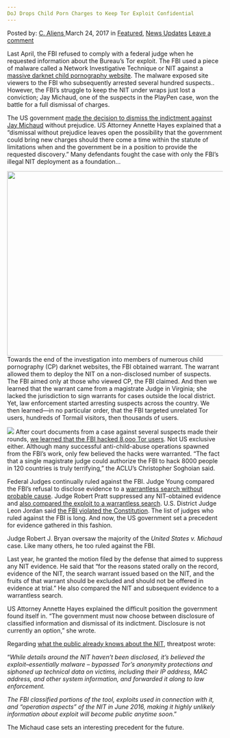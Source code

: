 ```yaml
---
DoJ Drops Child Porn Charges to Keep Tor Exploit Confidential
---
```

<article class="post-listing post-18765 post type-post status-publish format-standard has-post-thumbnail hentry category-deepdot-news category-news-updates tag-charges tag-child tag-confidential tag-doj tag-drops tag-exploit tag-porn tag-tor">
<div class="post-inner">
<span>Posted by: <a href="https://www.deepdotweb.com/author/caliens/" title="">C. Aliens </a></span>
<span>March 24, 2017</span>
<span>in <a href="https://www.deepdotweb.com/category/deepdot-news/" rel="category tag">Featured</a>, <a href="https://www.deepdotweb.com/category/news-updates/" rel="category tag">News Updates</a></span>
<span><a href="https://www.deepdotweb.com/2017/03/24/doj-drops-child-porn-charges-keep-tor-exploit-confidential/#respond">Leave a comment</a></span>
</p>
<div class="clear"></div>
<div class="entry">
<p>Last April, the FBI refused to comply with a federal judge when he requested information about the Bureau’s Tor exploit. The FBI used a piece of malware called a Network Investigative Technique or NIT against a <a href="https://www.deepdotweb.com/tag/playpen/">massive darknet child pornography website</a>. The malware exposed site viewers to the FBI who subsequently arrested several hundred suspects.. However, the FBI&#8217;s struggle to keep the NIT under wraps just lost a conviction; Jay Michaud, one of the suspects in the PlayPen case, won the battle for a full dismissal of charges.</p>
<p>The US government <a href="https://www.documentcloud.org/documents/3482329-Michaud-motion-to-dismiss.html">made the decision to dismiss the indictment against Jay Michaud</a> without prejudice. US Attorney Annette Hayes explained that a “dismissal without prejudice leaves open the possibility that the government could bring new charges should there come a time within the statute of limitations when and the government be in a position to provide the requested discovery.” Many defendants fought the case with only the FBI&#8217;s illegal NIT deployment as a foundation&#8230;</p>
<p><img class="wp-image-18771 aligncenter" src="https://www.deepdotweb.com/wp-content/uploads/2017/03/word-image-12.jpeg" width="957" height="431" srcset="https://www.deepdotweb.com/wp-content/uploads/2017/03/word-image-12.jpeg 1133w, https://www.deepdotweb.com/wp-content/uploads/2017/03/word-image-12-300x135.jpeg 300w, https://www.deepdotweb.com/wp-content/uploads/2017/03/word-image-12-1024x461.jpeg 1024w" sizes="(max-width: 957px) 100vw, 957px" /> Towards the end of the investigation into members of numerous child pornography (CP) darknet websites, the FBI obtained warrant. The warrant allowed them to deploy the NIT on a non-disclosed number of suspects. The FBI aimed only at those who viewed CP, the FBI claimed. And then we learned that the warrant came from a magistrate Judge in Virginia; she lacked the jurisdiction to sign warrants for cases outside the local district. Yet, law enforcement started arresting suspects across the country. We then learned—in no particular order, that the FBI targeted unrelated Tor users, hundreds of Tormail visitors, then thousands of users.</p>
<p><img class="wp-image-18772 aligncenter" src="https://www.deepdotweb.com/wp-content/uploads/2017/03/word-image-13.jpeg" srcset="https://www.deepdotweb.com/wp-content/uploads/2017/03/word-image-13.jpeg 554w, https://www.deepdotweb.com/wp-content/uploads/2017/03/word-image-13-300x133.jpeg 300w" sizes="(max-width: 554px) 100vw, 554px" /> After court documents from a case against several suspects made their rounds, <a href="https://www.deepdotweb.com/2016/12/01/fbi-hacked-8000-computers-120-countries-single-warrant/">we learned that the FBI hacked 8,ooo Tor users</a>. Not US exclusive either. Although many successful anti-child-abuse operations spawned from the FBI&#8217;s work, only few believed the hacks were warranted. “The fact that a single magistrate judge could authorize the FBI to hack 8000 people in 120 countries is truly terrifying,” the ACLU&#8217;s Christopher Soghoian said.</p>
<p>Federal Judges continually ruled against the FBI. Judge Young compared the FBI&#8217;s refusal to disclose evidence to a <a href="https://www.deepdotweb.com/2016/04/22/judge-rules-warrant-used-playpen-investigation-not-valid/">warrantless search without probable cause</a>. Judge Robert Pratt suppressed any NIT-obtained evidence and <a href="https://www.deepdotweb.com/2016/09/29/third-judge-rules-fbis-playpen-warrant-invalid/">also compared the exploit to a warrantless search</a>. U.S. District Judge Leon Jordan said <a href="https://www.deepdotweb.com/2016/10/26/knoxville-federal-judge-rules-fbi-playpen-case/">the FBI violated the Constitution</a>. The list of judges who ruled against the FBI is long. And now, the US government set a precedent for evidence gathered in this fashion.</p>
<p>Judge Robert J. Bryan oversaw the majority of the <em>United States v. Michaud</em> case. Like many others, he too ruled against the FBI.</p>
<p>Last year, he granted the motion filed by the defense that aimed to suppress any NIT evidence. He said that “for the reasons stated orally on the record, evidence of the NIT, the search warrant issued based on the NIT, and the fruits of that warrant should be excluded and should not be offered in evidence at trial.” He also compared the NIT and subsequent evidence to a warrantless search.</p>
<p>US Attorney Annette Hayes explained the difficult position the government found itself in. “The government must now choose between disclosure of classified information and dismissal of its indictment. Disclosure is not currently an option,” she wrote.</p>
<p>Regarding <a href="https://threatpost.com/doj-dismisses-playpen-case-to-keep-tor-hack-private/124102/">what the public already knows about the NIT</a>, threatpost wrote:</p>
<p>“<em>While details around the NIT haven’t been disclosed, it’s believed the exploit–essentially malware – bypassed Tor’s anonymity protections and siphoned up technical data on victims, including their IP address, MAC address, and other system information, and forwarded it along to law enforcement.</em></p>
<p><em>The FBI classified portions of the tool, exploits used in connection with it, and “operation aspects” of the NIT in June 2016, making it highly unlikely information about exploit will become public anytime soon</em>.”</p>
<p>The Michaud case sets an interesting precedent for the future.</p>
</div>
<span style="display:none"><a href="https://www.deepdotweb.com/tag/charges/" rel="tag">charges</a> <a href="https://www.deepdotweb.com/tag/child/" rel="tag">child</a> <a href="https://www.deepdotweb.com/tag/confidential/" rel="tag">confidential</a> <a href="https://www.deepdotweb.com/tag/doj/" rel="tag">doj</a> <a href="https://www.deepdotweb.com/tag/drops/" rel="tag">drops</a> <a href="https://www.deepdotweb.com/tag/exploit/" rel="tag">exploit</a> <a href="https://www.deepdotweb.com/tag/porn/" rel="tag">porn</a> <a href="https://www.deepdotweb.com/tag/tor/" rel="tag">tor</a></span> <span style="display:none" class="updated">2017-03-24</span>
<div style="display:none" class="vcard author" itemprop="author" itemscope itemtype="http://schema.org/Person"><strong class="fn" itemprop="name"><a href="https://www.deepdotweb.com/author/caliens/" title="Posts by C. Aliens" rel="author">C. Aliens</a></strong></div>
</div>
</article>

